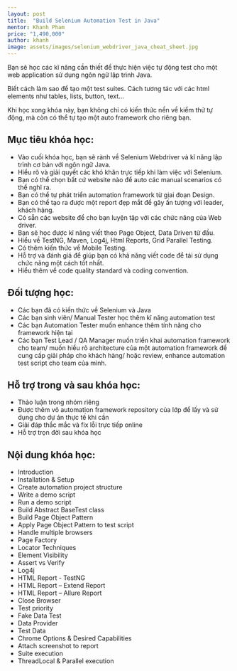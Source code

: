 ```yaml
---
layout: post
title:  "Build Selenium Automation Test in Java"
mentor: Khanh Pham
price: "1,490,000"
author: khanh
image: assets/images/selenium_webdriver_java_cheat_sheet.jpg
---
```

Bạn sẽ học các kĩ năng cần thiết để thực hiện việc tự động test cho một web application sử dụng ngôn ngữ lập trình Java. 

Biết cách làm sao để tạo một test suites. Cách tương tác với các html elements như tables, lists, button, text... 

Khi học xong khóa này, bạn không chỉ có kiến thức nền về kiểm thử tự động, mà còn có thể tự tạo một auto framework cho riêng bạn.

## Mục tiêu khóa học:
+ Vào cuối khóa học, bạn sẽ rành về Selenium Webdriver và kĩ năng lập trình cơ bản với ngôn ngữ Java.
+ Hiểu rõ và giải quyết các khó khăn trực tiếp khi làm việc với Selenium.
+ Bạn có thể chọn bất cứ website nào để auto các manual scenarios có thể nghĩ ra.
+ Bạn có thể tự phát triển automation framework từ giai đoạn Design.
+ Bạn có thể tạo ra được một report đẹp mắt để gây ấn tượng với leader, khách hàng.
+ Có sẵn các website để cho bạn luyện tập với các chức năng của Web driver.
+ Bạn sẽ học được kĩ năng viết theo Page Object, Data Driven từ đầu.
+ Hiểu về TestNG, Maven, Log4j, Html Reports, Grid Parallel Testing.
+ Có thêm kiến thức về Mobile Testing.
+ Hỗ trợ và đánh giá để giúp bạn có khả năng viết code để tái sử dụng chức năng một cách tốt nhất.
+ Hiểu thêm về code quality standard và coding convention.

## Đối tượng học:
+ Các bạn đã có kiến thức về Selenium và Java
+ Các bạn sinh viên/ Manual Tester học thêm kĩ năng automation test
+ Các bạn Automation Tester muốn enhance thêm tính năng cho framework hiện tại
+ Các bạn Test Lead / QA Manager muốn triển khai automation framework cho team/ muốn hiểu rõ architecture của một automation framework để cung cấp giải pháp cho khách hàng/ hoặc review, enhance automation test script cho team của mình.  

## Hỗ trợ trong và sau khóa học:
+ Thảo luận trong nhóm riêng
+ Được thêm vô automation framework repository của lớp để lấy và sử dụng cho dự án thực tế khi cần
+ Giải đáp thắc mắc và fix lỗi trực tiếp online
+ Hỗ trợ trọn đời sau khóa học

## Nội dung khóa học:
+ Introduction
+ Installation & Setup
+ Create automation project structure
+ Write a demo script
+ Run a demo script
+ Build Abstract BaseTest class
+ Build Page Object Pattern
+ Apply Page Object Pattern to test script
+ Handle multiple browsers
+ Page Factory
+ Locator Techniques
+ Element Visibility
+ Assert vs Verify
+ Log4j
+ HTML Report - TestNG
+ HTML Report – Extend Report
+ HTML Report – Allure Report
+ Close Browser
+ Test priority
+ Fake Data Test
+ Data Provider
+ Test Data
+ Chrome Options & Desired Capabilities
+ Attach screenshot to report
+ Suite execution
+ ThreadLocal & Parallel execution